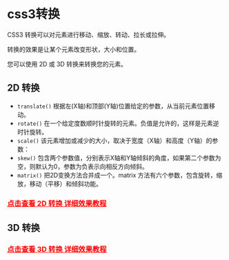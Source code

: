 # css3转换

CSS3 转换可以对元素进行移动、缩放、转动、拉长或拉伸。

转换的效果是让某个元素改变形状，大小和位置。

您可以使用 2D 或 3D 转换来转换您的元素。

## 2D 转换

- `translate()` 根据左(X轴)和顶部(Y轴)位置给定的参数，从当前元素位置移动。
- `rotate()`    在一个给定度数顺时针旋转的元素。负值是允许的，这样是元素逆时针旋转。
- `scale()`     该元素增加或减少的大小，取决于宽度（X轴）和高度（Y轴）的参数：
- `skew()`      包含两个参数值，分别表示X轴和Y轴倾斜的角度，如果第二个参数为空，则默认为0，参数为负表示向相反方向倾斜。
- `matrix()`    把2D变换方法合并成一个。matrix 方法有六个参数，包含旋转，缩放，移动（平移）和倾斜功能。

### <a href="https://www.runoob.com/css3/css3-2dtransforms.html" target="_blank" style="color:red">点击查看 2D 转换 详细效果教程</a>


## 3D 转换

### <a href="https://www.runoob.com/css3/css3-3dtransforms.html" target="_blank" style="color:red">点击查看 3D 转换 详细效果教程</a>